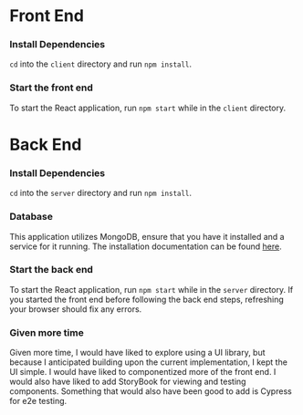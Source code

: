 # Front End

### Install Dependencies

`cd` into the `client` directory and run `npm install`.

### Start the front end

To start the React application, run `npm start` while in the `client` directory.

# Back End

### Install Dependencies

`cd` into the `server` directory and run `npm install`.

### Database

This application utilizes MongoDB, ensure that you have it installed and a service for it running. The installation documentation can be found [here](https://www.mongodb.com/docs/manual/administration/install-community/).

### Start the back end

To start the React application, run `npm start` while in the `server` directory. If you started the front end before following the back end steps, refreshing your browser should fix any errors.

### Given more time

Given more time, I would have liked to explore using a UI library, but because I anticipated building upon the current implementation, I kept the UI simple. I would have liked to componentized more of the front end. I would also have liked to add StoryBook for viewing and testing components. Something that would also have been good to add is Cypress for e2e testing.
